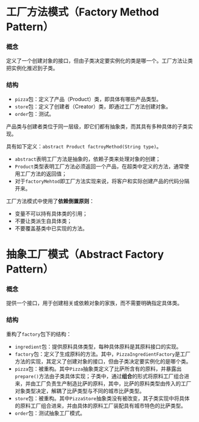 # 工厂方法模式（Factory Method Pattern）

### 概念
定义了一个创建对象的接口，但由子类决定要实例化的类是哪一个。工厂方法让类把实例化推迟到子类。

### 结构
- `pizza`包：定义了产品（Product）类，即具体有哪些产品类型。
- `store`包：定义了创建者（Creator）类，即通过工厂方法创建对象。
- `order`包：测试。

产品类与创建者类位于同一层级，即它们都有抽象类，而其具有多种具体的子类实现。

具有如下定义：`abstract Product factroyMethod(String type)`。
- `abstract`表明工厂方法是抽象的，依赖子类来处理对象的创建；
- `Product`类型表明工厂方法必须返回一个产品，在超类中定义的方法，通常使用工厂方法的返回值；
- 对于`factoryMehtod`即工厂方法实现来说，将客户和实际创建产品的代码分隔开来。

工厂方法模式中使用了**依赖倒置原则**：
- 变量不可以持有具体类的引用；
- 不要让类派生自具体类；
- 不要覆盖基类中已实现的方法。

# 抽象工厂模式（Abstract Factory Pattern）
### 概念
提供一个接口，用于创建相关或依赖对象的家族，而不需要明确指定具体类。

### 结构
重构了`factory`包下的结构：
- `ingredient`包：提供原料具体类型，每种具体原料是其原料接口的实现。
- `factory`包：定义了生成原料的方法。其中，`PizzaIngredientFactory`是工厂方法的实现，其定义了创建对象的接口，但由子类决定要实例化的是哪个类。
- `pizza`包：被重构。其中`Pizza`抽象类定义了比萨所含有的原料，并暴露出`prepare()`方法由子类具体实现；子类中，通过**组合**的形式将原料工厂组合进来，并由工厂负责生产制造比萨的原料，其中，比萨的原料类型由传入的工厂对象类型决定，解耦了比萨类型与不同的城市比萨类型。
- `store`包：被重构。其中`PizzaStore`抽象类没有被改变，其子类实现中将具体的原料工厂组合进来，并由具体的原料工厂装配具有城市特色的比萨类型。
- `order`包：测试抽象工厂模式。